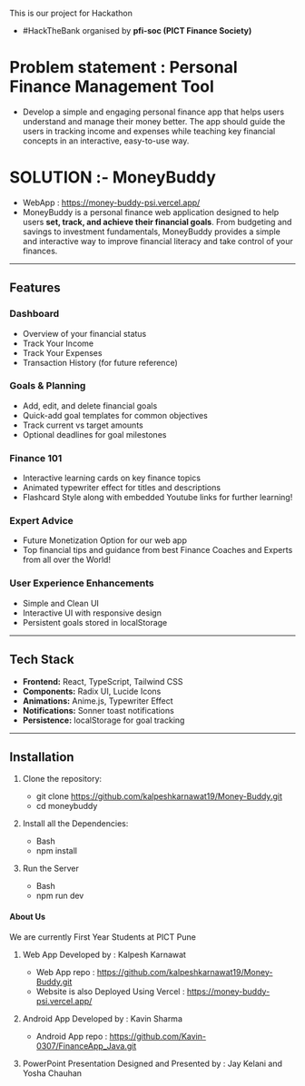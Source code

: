This is our project for Hackathon 
- #HackTheBank organised by **pfi-soc (PICT Finance Society)**
# Problem statement : Personal Finance Management Tool  
- Develop a simple and engaging personal finance app that helps users understand and manage their money better. The app should guide the users in tracking income and expenses while teaching key financial concepts in an interactive, easy-to-use way.      

# SOLUTION :- MoneyBuddy 
- WebApp : https://money-buddy-psi.vercel.app/
- MoneyBuddy is a personal finance web application designed to help users **set, track, and achieve their financial goals**. From budgeting and savings to investment fundamentals, MoneyBuddy provides a simple and interactive way to improve financial literacy and take control of your finances.

---

## Features

### Dashboard
- Overview of your financial status
- Track Your Income
- Track Your Expenses
- Transaction History (for future reference)

### Goals & Planning
- Add, edit, and delete financial goals
- Quick-add goal templates for common objectives
- Track current vs target amounts
- Optional deadlines for goal milestones

### Finance 101
- Interactive learning cards on key finance topics
- Animated typewriter effect for titles and descriptions
- Flashcard Style along with embedded Youtube links for further learning!

### Expert Advice
- Future Monetization Option for our web app
- Top financial tips and guidance from best Finance Coaches and Experts from all over the World! 

### User Experience Enhancements
- Simple and Clean UI
- Interactive UI with responsive design
- Persistent goals stored in localStorage

---

## Tech Stack

- **Frontend:** React, TypeScript, Tailwind CSS
- **Components:** Radix UI, Lucide Icons
- **Animations:** Anime.js, Typewriter Effect
- **Notifications:** Sonner toast notifications
- **Persistence:** localStorage for goal tracking

---

## Installation

1. Clone the repository:
   - git clone https://github.com/kalpeshkarnawat19/Money-Buddy.git
   - cd moneybuddy

2. Install all the Dependencies:
   - Bash
   - npm install 

3. Run the Server
   - Bash
   - npm run dev


#### About Us
We are currently First Year Students at PICT Pune

1. Web App Developed by     : Kalpesh Karnawat
   - Web App repo : https://github.com/kalpeshkarnawat19/Money-Buddy.git
   - Website is also Deployed Using Vercel : https://money-buddy-psi.vercel.app/
 
2. Android App Developed by : Kavin Sharma 
   - Android App repo : https://github.com/Kavin-0307/FinanceApp_Java.git

3. PowerPoint Presentation Designed and Presented by : Jay Kelani and Yosha Chauhan 
   
